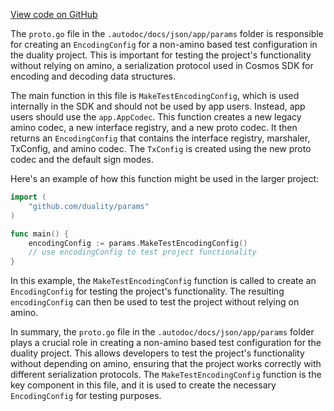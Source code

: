[View code on GitHub](https://github.com/duality-labs/duality/oc/docs/json/app/params)

The `proto.go` file in the `.autodoc/docs/json/app/params` folder is responsible for creating an `EncodingConfig` for a non-amino based test configuration in the duality project. This is important for testing the project's functionality without relying on amino, a serialization protocol used in Cosmos SDK for encoding and decoding data structures.

The main function in this file is `MakeTestEncodingConfig`, which is used internally in the SDK and should not be used by app users. Instead, app users should use the `app.AppCodec`. This function creates a new legacy amino codec, a new interface registry, and a new proto codec. It then returns an `EncodingConfig` that contains the interface registry, marshaler, TxConfig, and amino codec. The `TxConfig` is created using the new proto codec and the default sign modes.

Here's an example of how this function might be used in the larger project:

```go
import (
    "github.com/duality/params"
)

func main() {
    encodingConfig := params.MakeTestEncodingConfig()
    // use encodingConfig to test project functionality
}
```

In this example, the `MakeTestEncodingConfig` function is called to create an `EncodingConfig` for testing the project's functionality. The resulting `encodingConfig` can then be used to test the project without relying on amino.

In summary, the `proto.go` file in the `.autodoc/docs/json/app/params` folder plays a crucial role in creating a non-amino based test configuration for the duality project. This allows developers to test the project's functionality without depending on amino, ensuring that the project works correctly with different serialization protocols. The `MakeTestEncodingConfig` function is the key component in this file, and it is used to create the necessary `EncodingConfig` for testing purposes.
